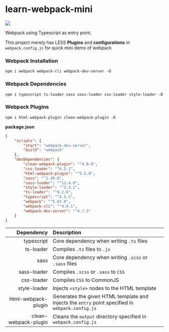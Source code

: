 # learn-webpack-mini

![](https://img.shields.io/badge/webpack-5.67.0-lightblue)

Webpack using Typescript as entry point.

This project merely has LESS **Plugins** and **configurations** in `webpack.config.js` for quick mini demo of webpack

### Webpack Installation

```
npm i webpack webpack-cli webpack-dev-server -D
```

### Webpack Dependencies

```
npm i typescript ts-loader sass sass-loader css-loader style-loader -D
```

### Webpack Plugins

```
npm i html-webpack-plugin clean-webpack-plugin -D
```

**package.json**

```json
{
    "scripts": {
        "start": "webpack-dev-server",
        "build": "webpack"
    },
    "devDependencies": {
        "clean-webpack-plugin": "^4.0.0",
        "css-loader": "^6.5.1",
        "html-webpack-plugin": "^5.5.0",
        "sass": "^1.49.0",
        "sass-loader": "^12.4.0",
        "style-loader": "^3.3.1",
        "ts-loader": "^9.2.6",
        "typescript": "^4.5.5",
        "webpack": "^5.67.0",
        "webpack-cli": "^4.9.1",
        "webpack-dev-server": "^4.7.3"
    }
}
```

|           Dependency | Description                                                                                      |
| -------------------: | :----------------------------------------------------------------------------------------------- |
|           typescript | Core dependency when writing `.ts` files                                                         |
|            ts-loader | Compiles `.ts` files to `.js`                                                                    |
|                 sass | Core dependency when writing `.scss` or `.sass` files                                            |
|          sass-loader | Compiles `.scss` or `.sass` to `CSS`                                                             |
|           css-loader | Compiles `CSS` to CommonJS                                                                       |
|         style-loader | Injects `<style>` nodes to the HTML template                                                     |
|  html-webpack-plugin | Generates the given HTML template and injects the `entry` point specified in `webpack.config.js` |
| clean-webpack-plugin | Cleans the `output` directory specified in `webpack.config.js`                                   |
